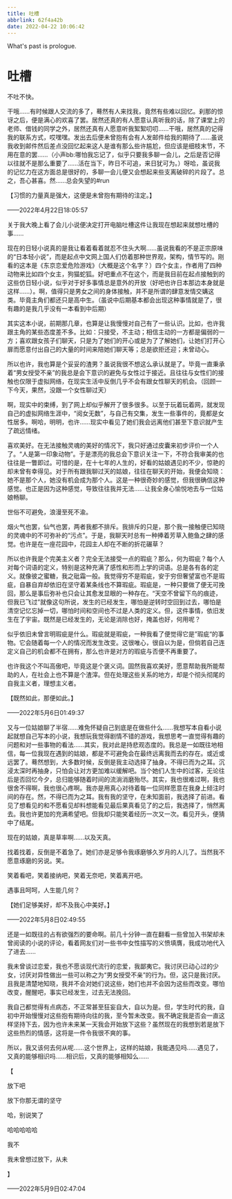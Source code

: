 ```yaml
---
title: 吐槽
abbrlink: 62f4a42b
date: 2022-04-22 10:06:42
---
```


What's past is prologue.

<!--more-->



# 吐槽

不吐不快。



干哦……有时候跟人交流的多了，蓦然有人来找我，竟然有些难以回忆。刹那的惊讶之后，便是满心的欢喜了罢。居然还真的有人愿意认真听我的话，除了课堂上的老师、借钱的同学之外，居然还真有人愿意听我絮絮叨叨……干哦，居然真的记得我的联系方式，哎嘿嘿。发出去后便未曾抱有会有人发邮件给我的期待了……虽说我收到邮件然后差点没回忆起来这人是谁有那么些许尴尬，但应该是细枝末节，不用在意的罢……（小声bb:哪怕我忘记了，似乎只要我多聊一会儿，之后是否记得以往就不是那么重要了……活在当下，昨日不可追，来日犹可为。）呀哈，虽说我的记忆力在这方面总是很好的，多聊一会儿便又会想起来些支离破碎的片段了。总之，吾心甚喜。然……总会失望的#run

【习惯的力量真是强大，这便是未曾抱有期待的注定。】

——2022年4月22日18:05:57

关于我大晚上看了会儿小说便决定打开电脑吐槽这件让我现在想起来就想吐槽的事……

现在的日轻小说真的是我让看着看着就忍不住头大啊……虽说我看的不是正宗原味的“日本轻小说”，而是起点中文网上国人们仿着那种世界观，架构，情节写的。刚看的这本是《东京恋爱危险游戏》（大概是这个名字？）四个女主，作者用了四种动物来比如四个女主，狗猫蛇狐。好吧重点不在这个，而是我目前在起点接触到的这些仿日轻小说，似乎对于好多事情总是意外的开放（好吧也许日本那边本身就是这样……）。啊，值得只是男女之间的身体接触，并不是所谓的肆意发情交媾这类。毕竟主角们都还只是高中生。（虽说中后期基本都会出现这种事情就是了，很有趣的是我几乎没有一本看到中后期）

其实这本小说，前期那几章，也算是让我慢慢对自己有了一些认识。比如，也许我跟主角的某些态度差不多。比如：只接受，不主动；相信主动的一方都是偏弱的一方；喜欢跟女孩子们聊天，只是为了她们的开心或是为了了解她们，让她们打开心扉而愿意付出自己的大量的时间来陪她们聊天等；总是欲拒还迎；未曾动心。

所以也许，我也算是个妥妥的渣男？虽说我很不想这么承认就是了。毕竟一直秉承着“男女授受不亲”的我总是会下意识的避免与女性过于接近。且往往与女性们的接触也仅限于虚拟网络，在现实生活中反倒几乎不会有跟女性聊天的机会。（回顾一下今天，果然，没跟一个女性聊过天）

啊，现实中的束缚，到了网上却似乎解开了很多很多。以至于玩着玩着网，就发现自己的虚拟网络生涯中，“阅女无数”，与自己有交集，发生一些事件的，竟都是女性居多。啊哈，明明，也许……现实中看见了她们我会远离他们甚至下意识就产生了疏远情绪。

喜欢美好。在无法接触灵魂的美好的情况下，我只好通过皮囊来初步评价一个人了。“人是第一印象动物”。于是漂亮的我总会下意识关注一下，不符合我审美的也往往是一瞥即过。可惜的是，在十七年的人生的，好看的姑娘遇见的不少，惊艳的却未曾有幸得见。对于所有跟我聊过天的姑娘，往往在聊天的开始，我便会知晓：她不是那个人，她没有机会成为那个人。这是一种很奇妙的感觉，但我很确信这种感觉。也正是因为这种感觉，导致往往我并无法……让我全身心愉悦地去与一位姑娘畅聊。

世俗不可避免，浪漫至死不渝。

烟火气也罢，仙气也罢，两者我都不排斥。我排斥的只是，那个我一接触便已知晓的灵魂中的不可弥补的“污点”。于是，我聊天时总有一种捧着芳草入鲍鱼之肆的感觉。也许是在一座花园中，花园主人却在不断的折花碾草？

所以也许我是个完美主义者？完全无法接受一点的瑕疵？那么，何为瑕疵？每个人对每个词语的定义，特别是这种充满了感性和形而上学的词语。总是各有各的定义。就像彼之蜜糖，我之砒霜一般。我觉得穷不是瑕疵，安于穷但奢望富也不是瑕疵，自暴自弃却依旧在坚守着某条线也不算瑕疵。瑕疵是，一种只要做了便无可挽回，那么是事后弥补也只会让其愈发显眼的一种存在。“天空不曾留下鸟的痕迹，但我已飞过”就像这句所说，发生的已经发生，哪怕是逆转时空回到过去，哪怕是清空记忆忘掉一切，哪怕时间和空间也不过是人类的定义。但，这件事情，依旧发生在了宇宙。既然是已经发生的，无论是消除也好，掩盖也好，何用呢？

似乎依旧未曾言明瑕疵是什么。瑕疵就是瑕疵，一种我看了便觉得它是”瑕疵“的事物。它会随着每一个人的情况而发生改变。这很唯心，很自以为是，但倘若自己连定义自己的机会都不在拥有，那么也许是对方的瑕疵与否便不再重要了。

也许我这个不叫高傲吧，毕竟这是个褒义词。固然我喜欢美好，愿意帮助我所能帮助的人，在社会上也不算是个渣滓。但在处理这些关系的地方，却是个彻头彻尾的自我主义者，理想主义者。

【既然如此，那便如此。】

——2022年5月6日01:49:37

又与一位姑娘聊了半宿……难免怀疑自己到底是在做些什么……我想写本自看小说起就想自己写本的小说，我想玩我觉得剧情不错的游戏，我想思考一直觉得有趣的问题和对一些事物的看法……其实，我对此是持悲观态度的。我总是一如既往地相信，每一位我现在遇到的姑娘，都是不可避免会在最终远离我而去的存在。或近或远罢了。蓦然想到，大多数时候，反倒是我主动选择了抽身。不得已而为之耳。沉浸太深时再抽身，只怕会让对方更加难以缓解吧。当个她们人生中的过客，无论往后是否回忆今夕，总归能够随着时间的流淌消磨殆尽。其实，我也很难过啊，我也很舍不得啊，我也很心疼啊。我亦是用真心对待着每一位同样愿意在我身上倾注时间的存在。然，不得已而为之耳。我有我的坚守，在未知面前，我选择了前进。看见了想看见的和不愿看见却料想能看见最后果真看见了的之后，我选择了，悄然离去。我也许更加的充满希望吧。但我却只能笑着经历一次又一次。看见开头，便猜中了结尾。

现在的姑娘，真是草率啊……以及天真。

找着找着，反倒是不着急了。她们亦是足够令我琢磨够久岁月的人儿了。当然我不愿意琢磨的另说。笑。

笑着看吧，笑着接纳吧，笑着无奈吧，笑着离开吧。

遇事且呵呵，人生能几何？

【她们足够美好，却不及我心中美好。】

——2022年5月8日02:49:55

还是一如既往的占有欲强烈的要命啊。前几十分钟一直在翻看一些曾加入书架却未曾阅读的小说的评论，看着网友们对一些书中女性描写的义愤填膺，我成功地代入了进去……

我未曾谈过恋爱，我也不愿谈现代流行的恋爱，我鄙夷它。我讨厌已动心过的少女，讨厌对异性做出一些可以称之为“男女授受不亲”的行为。但，这只是我讨厌。且我是清楚地知晓，我并不会对她们说这些，她们也并不会因为这些而改变。哪怕改变，醒醒吧，事实已经发生，过去无法挽回。

我自己都觉得有点病态，不正常甚至狂妄自大，自以为是。但，学生时代的我，自初中开始慢慢对这些抱有期待向往的我，至今暂未改变。我不确定我是否会一直这样坚持下去，因为也许未来某一天我会开始放下这些？虽然现在的我想到若是放下这些热烈的情感，这将是一件令我很不爽的事。

所以，我又该何去何从呢……这个世界上，这样的姑娘，我能遇见吗……遇见了，又真的能够相识吗……相识后，又真的能够相知么……

【

放下吧

放下你那无谓的坚守

哈，别说笑了

哈哈哈哈哈

我不

我未曾想过放下，从未

】

——2022年5月9日02:47:04